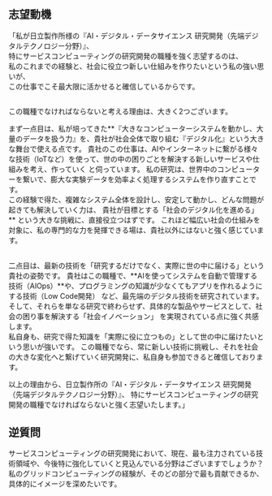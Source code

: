 
## 志望動機
「私が日立製作所様の『AI・デジタル・データサイエンス 研究開発（先端デジタルテクノロジー分野）』、<br>特にサービスコンピューティングの研究開発の職種を強く志望するのは、<br>
私のこれまでの経験と、社会に役立つ新しい仕組みを作りたいという私の強い思いが、<br>この仕事でこそ最大限に活かせると確信しているからです。
##
この職種でなければならないと考える理由は、大きく2つございます。  

まず一点目は、私が培ってきた**『大きなコンピューターシステムを動かし、大量のデータを扱う力』を、貴社が社会全体で取り組む『デジタル化』という大きな舞台で使える点です。
貴社のこの仕事は、AIやインターネットに繋がる様々な技術（IoTなど）を使って、世の中の困りごとを解決する新しいサービスや仕組みを考え、作っていく と伺っています。
私の研究は、世界中のコンピューターを繋いで、膨大な実験データを効率よく処理するシステムを作り直すことです。  
この経験で得た、複雑なシステム全体を設計し、安定して動かし、どんな問題が起きても解決していく力は、
貴社が目標とする「社会のデジタル化を進める」** という大きな挑戦に、直接役立つはずです。
これほど幅広い社会の仕組みを対象に、私の専門的な力を発揮できる場は、貴社以外にはないと強く感じています。
##

二点目は、最新の技術を「研究するだけでなく、実際に世の中に届ける」という貴社の姿勢です。
貴社はこの職種で、**AIを使ってシステムを自動で管理する技術（AIOps）**や、プログラミングの知識が少なくてもアプリを作れるようにする技術（Low Code開発） など、最先端のデジタル技術を研究されています。
そして、それらを単なる研究で終わらせず、具体的な製品やサービスとして、社会の困り事を解決する「社会イノベーション」 を実現されている点に強く共感します。  
私自身も、研究で得た知識を「実際に役に立つもの」として世の中に届けたいという思いが強いです。
この職種でなら、常に新しい技術に挑戦し、それを社会の大きな変化へと繋げていく研究開発に、私自身も参加できると確信しております。  

以上の理由から、日立製作所の『AI・デジタル・データサイエンス 研究開発（先端デジタルテクノロジー分野）』、
特にサービスコンピューティングの研究開発の職種でなければならないと強く志望いたします。」

## 逆質問
サービスコンピューティングの研究開発において、現在、最も注力されている技術領域や、今後特に強化していくと見込んでいる分野はございますでしょうか？私のグリッドコンピューティングの経験が、そのどの部分で最も貢献できるか、具体的にイメージを深めたいです。

